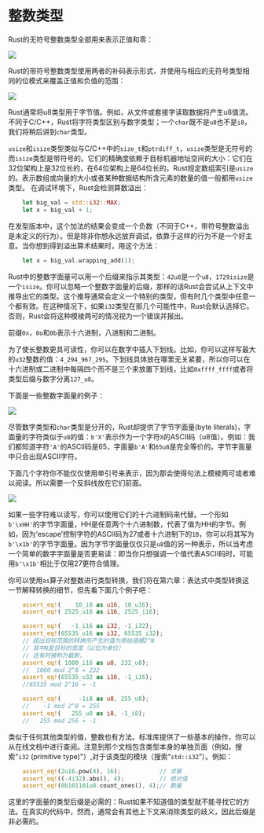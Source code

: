 # 整数类型
Rust的无符号整数类型全部用来表示正值和零：


![](../../img/img-book/ch3-04.png)

Rust的带符号整数类型使用两者的补码表示形式，并使用与相应的无符号类型相同的位模式来覆盖正值和负值的范围：


![](../../img/img-book/ch3-05.png)

Rust通常将u8类型用于字节值。例如，从文件或套接字读取数据将产生u8值流。
不同于C/C++，Rust将字符类型区别与数字类型；一个`char`既不是`u8`也不是`i8`，我们将稍后讲到`char`类型。

`usize`和`isize`类型类似与C/C++中的`size_t`和`ptrdiff_t`，`usize`类型是无符号的而`isize`类型是带符号的。它们的精确度依赖于目标机器地址空间的大小：它们在32位架构上是32位长的，在64位架构上是64位长的。Rust规定数组索引是`usize`的。表示数组或向量的大小或者某种数据结构所含元素的数量的值一般都用`usize`类型。
在调试环境下，Rust会检测算数溢出：
```rust
    let big_val = std::i32::MAX;
    let x = big_val + 1;

```

在发型版本中，这个加法的结果会变成一个负数（不同于C++，带符号整数溢出是未定义的行为）。但是除非你想永远放弃调试，依靠于这样的行为不是一个好主意。当你想到得到溢出算术结果时，用这个方法：
```rust
    let x = big_val.wrapping_add(1);

```

Rust中的整数字面量可以用一个后缀来指示其类型：`42u8`是一个`u8`，`1729isize`是一个`isize`。你可以忽略一个整数字面量的后缀，那样的话Rust会尝试从上下文中推导出它的类型。这个推导通常会定义一个特别的类型，但有时几个类型中任意一个都有效。在这种情况下，如果`i32`类型在那几个可能性中，Rust会默认选择它。否则，Rust会将这种模棱两可的情况视为一个错误并报出。

前缀`0x`，`0o`和`0b`表示十六进制，八进制和二进制。

为了使长整数更具可读性，你可以在数字中插入下划线。比如，你可以这样写最大的`u32`整数的值：`4_294_967_295`。下划线具体放在哪里无关紧要，所以你可以在十六进制或二进制中每隔四个而不是三个来放置下划线，比如`0xffff_ffff`或者将类型后缀与数字分离`127_u8`。

下面是一些整数字面量的例子：


![](../../img/img-book/ch3-06.png)

尽管数字类型和`char`类型是分开的，Rust却提供了字节字面量(byte literals)，字面量的字符类似于`u8`的值：`b'X'`表示作为一个字符`X`的ASCII码（u8值）。例如：我们都知道字符`'A'`的ASCII码是65，字面量`b'A'`和`65u8`是完全等价的。字节字面量中只会出现ASCII字符。

下面几个字符你不能仅仅使用单引号来表示，因为那会使得句法上模棱两可或者难以阅读。所以需要一个反斜线放在它们前面。


![](../../img/img-book/ch3-07.png)

如果一些字符难以读写，你可以使用它们的十六进制码来代替。一个形如`b'\xHH'`的字节字面量，HH是任意两个十六进制数，代表了值为HH的字节。例如，因为‘escape’控制字符的ASCII码为27或者十六进制下的`1B`，你可以将其写为`b'\x1b'`的字节字面量。因为字节字面量仅仅只是`u8`值的另一种表示，所以当考虑一个简单的数字字面量是否更易读：即当你只想强调一个值代表ASCII码时，可能用`b'\x1b'`相比于仅用27更符合情理。

你可以使用`as`算子对整数进行类型转换，我们将在第六章：表达式中类型转换这一节解释转换的细节，但先看下面几个例子吧：
```rust
    assert_eq!(    10_i8 as u16, 10_u16);
    assert_eq!( 2525_u16 as i16, 2525_i16);

    assert_eq!(   -1_i16 as i32, -1_i32);
    assert_eq!(65535_u16 as i32, 65535_i32);
    // 超出目标范围的转换所产生的值为原始值模2^N
    // 其中N是目标的宽度（以位为单位）
    // 这有时被称为截断。
    assert_eq!( 1000_i16 as u8, 232_u8);
    //  1000 mod 2^8 = 232
    assert_eq!(65535_u32 as i16, -1_i16);
    //65535 mod 2^16 = -1

    assert_eq!(     -1i8 as u8, 255_u8);
    //    -1 mod 2^8 = 255
    assert_eq!(   255_u8 as i8, -1_i8);
    //   255 mod 256 = -1

```

类似于任何其他类型的值，整数也有方法。标准库提供了一些基本的操作，你可以从在线文档中进行查阅。注意到那个文档包含类型本身的单独页面（例如，搜索"`i32` (primitive type)"）,对于该类型的模块（搜索“`std::i32`”）。例如：
```rust
    assert_eq!(2u16.pow(4), 16);           // 求幂
    assert_eq!((-4i32).abs(), 4);          // 绝对值
    assert_eq!(0b101101u8.count_ones(), 4);// 数量

```

这里的字面量的类型后缀是必需的：Rust如果不知道值的类型就不能寻找它的方法。在真实的代码中，然而，通常会有其他上下文来消除类型的歧义，因此后缀是非必需的。

